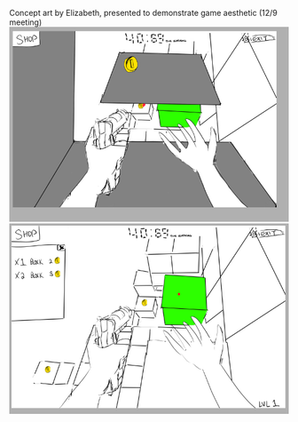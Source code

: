 Concept art by Elizabeth, presented to demonstrate game aesthetic (12/9 meeting)
![Concept art 1](concept-art-1.png?raw=true "Concept art 1")
![Concept art 2](concept-art-2.png?raw=true "Concept art 1")